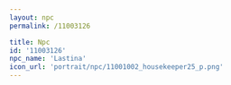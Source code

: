 ```yaml
---
layout: npc
permalink: /11003126

title: Npc
id: '11003126'
npc_name: 'Lastina'
icon_url: 'portrait/npc/11001002_housekeeper25_p.png'
---
```


